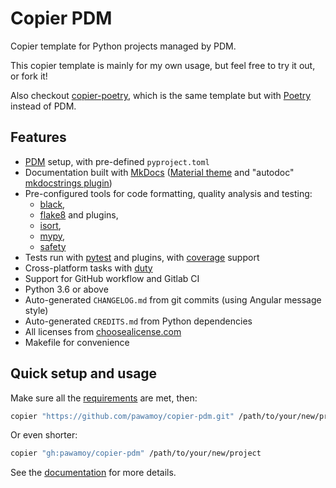 # Copier PDM

Copier template for Python projects managed by PDM.

This copier template is mainly for my own usage,
but feel free to try it out, or fork it!

Also checkout [copier-poetry](https://github.com/pawamoy/copier-poetry),
which is the same template
but with [Poetry](https://github.com/python-poetry/poetry) instead of PDM.

## Features

- [PDM](https://github.com/pdm-project/pdm) setup, with pre-defined `pyproject.toml`
- Documentation built with [MkDocs](https://github.com/mkdocs/mkdocs)
  ([Material theme](https://github.com/squidfunk/mkdocs-material)
  and "autodoc" [mkdocstrings plugin](https://github.com/pawamoy/mkdocstrings))
- Pre-configured tools for code formatting, quality analysis and testing:
    - [black](https://github.com/psf/black),
    - [flake8](https://gitlab.com/pycqa/flake8) and plugins,
    - [isort](https://github.com/timothycrosley/isort),
    - [mypy](https://github.com/python/mypy),
    - [safety](https://github.com/pyupio/safety)
- Tests run with [pytest](https://github.com/pytest-dev/pytest) and plugins, with [coverage](https://github.com/nedbat/coveragepy) support
- Cross-platform tasks with [duty](https://github.com/pawamoy/duty)
- Support for GitHub workflow and Gitlab CI
- Python 3.6 or above
- Auto-generated `CHANGELOG.md` from git commits (using Angular message style)
- Auto-generated `CREDITS.md` from Python dependencies
- All licenses from [choosealicense.com](https://choosealicense.com/appendix/)
- Makefile for convenience

## Quick setup and usage

Make sure all the
[requirements](https://pawamoy.github.io/copier-pdm/requirements)
are met, then:

```bash
copier "https://github.com/pawamoy/copier-pdm.git" /path/to/your/new/project
```

Or even shorter:

```bash
copier "gh:pawamoy/copier-pdm" /path/to/your/new/project
```

See the [documentation](https://pawamoy.github.io/copier-pdm)
for more details.
